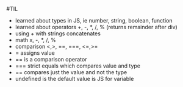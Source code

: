 #TIL
- learned about types in JS, ie number, string, boolean, function
- learned about operators +, -, *, /, % (returns remainder after div)
- using + with strings concatenates
- math x, -, *, /, %
- comparison <,>, ==, ===, <=,>=
- = assigns value
- == is a comparison operator
- === strict equals which compares value and type
- == compares just the value and not the type
- undefined is the default value is JS for variable